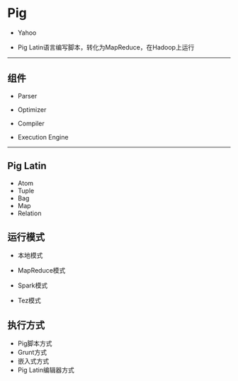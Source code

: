 # Pig

- Yahoo

- Pig Latin语言编写脚本，转化为MapReduce，在Hadoop上运行

---
## 组件

- Parser
- Optimizer
- Compiler

- Execution Engine


---

## Pig Latin

- Atom
- Tuple
- Bag
- Map
- Relation


## 运行模式

- 本地模式

- MapReduce模式

- Spark模式

- Tez模式


## 执行方式

- Pig脚本方式
- Grunt方式
- 嵌入式方式
- Pig Latin编辑器方式
